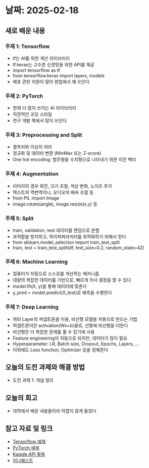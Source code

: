 # 날짜: 2025-02-18

## 새로 배운 내용
### 주제 1: Tensorflow
- tf는 AI를 위한 계산 라이브러리
- tf.keras는 고수준 신경망을 위한 API를 제공
- import tensorflow as tf
- from tensorflow.keras import layers, models
- 배포 관련 지원이 많아 현업에서 꽤 쓰인다

### 주제 2: PyTorch
- 현재 더 많이 쓰이는 AI 라이브러리
- 직관적인 코딩 스타일
- 연구 개발 쪽에서 많이 쓰인다

### 주제 3: Preprocessing and Split
- 결측치와 이상치 처리
- 정규화 및 데이터 변환 (MinMax 또는 Z-score)
- One hot encoding: 범주형을 수치형으로 나타내기 위한 이진 벡터

### 주제 4: Augmentation
- 이미지의 경우 회전, 크기 조절, 색상 변화, 노이즈 추가 
- 텍스트의 역번역이나, 오디오의 배속 조절 등
- from PIL import Image
- image.rotate(angle), image.resize(x,y) 등

### 주제 5: Split
- train, validation, test 데이터를 랜덤으로 분할
- 과적합을 방지하고, 하이퍼파라미터를 최적화하기 위해서 한다
- from sklearn.model_selection import train_test_split
- train, test = train_test_split(df, test_size=0.2, random_state=42)

### 주제 6: Machine Learning
- 컴퓨터가 자동으로 스스로를 개선하는 메커니즘
- 대량의 복잡한 데이터를 기반으로, 빠르게 의사 결정을 할 수 있다
- model.fit(X, y)을 통해 데이터에 맞춘다
- y_pred = model.predict(X_test)로 예측을 수행한다

### 주제 7: Deep Learning
- 여러 Layer의 퍼셉트론을 이용, 비선형 모델을 자동으로 만드는 기법
- 퍼셉트론이란 activation(Wx+b)꼴로, 선형에 비선형을 더한다
- 비선형은 더 복잡한 문제를 풀 수 있기에 사용
- Feature engineering이 자동으로 되지만, 데이터가 많이 필요
- Hyperparameter: LR, Batch size, Dropout, Epochs, Layers, ...
- 이외에도 Loss function, Optimizer 등을 정해준다

## 오늘의 도전 과제와 해결 방법
- 도전 과제 1: 개념 정리

## 오늘의 회고
- 대학에서 배운 내용들이라 어렵지 않게 들었다

## 참고 자료 및 링크
- [Tensorflow 예제](https://colab.research.google.com/drive/1v9IsCIZjPAYUHAjrIGkWKOdATS2Wl_rc?usp=drive_link)
- [PyTorch 예제](https://colab.research.google.com/drive/1IezPXLI_wJhKUjlRc8pNPBIFGXx00E3N?usp=drive_link)
- [Kaggle API 활용](https://colab.research.google.com/drive/10scqInvWYUgpNnPBq3bNH4yBWgvq2-Ew?usp=drive_link)
- [미니퀘스트](https://colab.research.google.com/drive/1atheQiVtH6CrOXJSlN0O8BhmgNS0INLZ?usp=drive_link)

